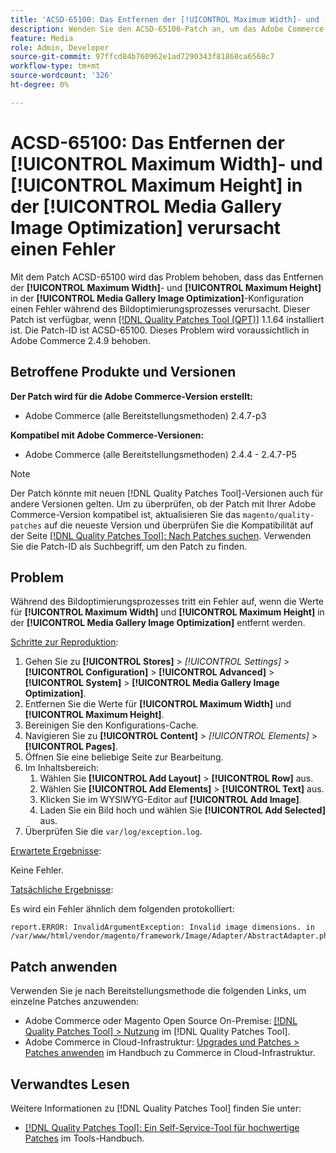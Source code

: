 ```yaml
---
title: 'ACSD-65100: Das Entfernen der [!UICONTROL Maximum Width]- und [!UICONTROL Maximum Height] in der [!UICONTROL Media Gallery Image Optimization] verursacht einen Fehler'
description: Wenden Sie den ACSD-65100-Patch an, um das Adobe Commerce-Problem zu beheben, bei dem das Entfernen der [!UICONTROL Maximum Width]- und [!UICONTROL Maximum Height] in der [!UICONTROL Media Gallery Image Optimization]-Konfiguration einen Fehler während des Bildoptimierungsprozesses verursacht.
feature: Media
role: Admin, Developer
source-git-commit: 97ffcd84b760962e1ad7290343f81860ca6568c7
workflow-type: tm+mt
source-wordcount: '326'
ht-degree: 0%

---
```



# ACSD-65100: Das Entfernen der [!UICONTROL Maximum Width]- und [!UICONTROL Maximum Height] in der [!UICONTROL Media Gallery Image Optimization] verursacht einen Fehler

Mit dem Patch ACSD-65100 wird das Problem behoben, dass das Entfernen der **[!UICONTROL Maximum Width]**- und **[!UICONTROL Maximum Height]** in der **[!UICONTROL Media Gallery Image Optimization]**-Konfiguration einen Fehler während des Bildoptimierungsprozesses verursacht. Dieser Patch ist verfügbar, wenn [[!DNL Quality Patches Tool (QPT)]](/help/tools/quality-patches-tool/quality-patches-tool-to-self-serve-quality-patches.md) 1.1.64 installiert ist. Die Patch-ID ist ACSD-65100. Dieses Problem wird voraussichtlich in Adobe Commerce 2.4.9 behoben.

## Betroffene Produkte und Versionen

**Der Patch wird für die Adobe Commerce-Version erstellt:**

* Adobe Commerce (alle Bereitstellungsmethoden) 2.4.7-p3

**Kompatibel mit Adobe Commerce-Versionen:**

* Adobe Commerce (alle Bereitstellungsmethoden) 2.4.4 - 2.4.7-P5

>[!NOTE]
>
>Der Patch könnte mit neuen [!DNL Quality Patches Tool]-Versionen auch für andere Versionen gelten. Um zu überprüfen, ob der Patch mit Ihrer Adobe Commerce-Version kompatibel ist, aktualisieren Sie das `magento/quality-patches` auf die neueste Version und überprüfen Sie die Kompatibilität auf der Seite [[!DNL Quality Patches Tool]: Nach Patches suchen](https://experienceleague.adobe.com/tools/commerce-quality-patches/index.html). Verwenden Sie die Patch-ID als Suchbegriff, um den Patch zu finden.

## Problem

Während des Bildoptimierungsprozesses tritt ein Fehler auf, wenn die Werte für **[!UICONTROL Maximum Width]** und **[!UICONTROL Maximum Height]** in der **[!UICONTROL Media Gallery Image Optimization]** entfernt werden.

<u>Schritte zur Reproduktion</u>:

1. Gehen Sie zu **[!UICONTROL Stores]** > *[!UICONTROL Settings]* > **[!UICONTROL Configuration]** > **[!UICONTROL Advanced]** > **[!UICONTROL System]** > **[!UICONTROL Media Gallery Image Optimization]**.
1. Entfernen Sie die Werte für **[!UICONTROL Maximum Width]** und **[!UICONTROL Maximum Height]**.
1. Bereinigen Sie den Konfigurations-Cache.
1. Navigieren Sie zu **[!UICONTROL Content]** > *[!UICONTROL Elements]* > **[!UICONTROL Pages]**.
1. Öffnen Sie eine beliebige Seite zur Bearbeitung.
1. Im Inhaltsbereich:
   1. Wählen Sie **[!UICONTROL Add Layout]** > **[!UICONTROL Row]** aus.
   1. Wählen Sie **[!UICONTROL Add Elements]** > **[!UICONTROL Text]** aus.
   1. Klicken Sie im WYSIWYG-Editor auf **[!UICONTROL Add Image]**.
   1. Laden Sie ein Bild hoch und wählen Sie **[!UICONTROL Add Selected]** aus.
1. Überprüfen Sie die `var/log/exception.log`.

<u>Erwartete Ergebnisse</u>:

Keine Fehler.

<u>Tatsächliche Ergebnisse</u>:

Es wird ein Fehler ähnlich dem folgenden protokolliert:

```
report.ERROR: InvalidArgumentException: Invalid image dimensions. in /var/www/html/vendor/magento/framework/Image/Adapter/AbstractAdapter.php:630
```

## Patch anwenden

Verwenden Sie je nach Bereitstellungsmethode die folgenden Links, um einzelne Patches anzuwenden:

* Adobe Commerce oder Magento Open Source On-Premise: [[!DNL Quality Patches Tool] > Nutzung](/help/tools/quality-patches-tool/usage.md) im [!DNL Quality Patches Tool].
* Adobe Commerce in Cloud-Infrastruktur: [Upgrades und Patches > Patches anwenden](https://experienceleague.adobe.com/docs/commerce-cloud-service/user-guide/develop/upgrade/apply-patches.html) im Handbuch zu Commerce in Cloud-Infrastruktur.

## Verwandtes Lesen

Weitere Informationen zu [!DNL Quality Patches Tool] finden Sie unter:

* [[!DNL Quality Patches Tool]: Ein Self-Service-Tool für hochwertige Patches](/help/tools/quality-patches-tool/quality-patches-tool-to-self-serve-quality-patches.md) im Tools-Handbuch.
